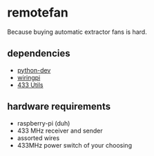 # remotefan

Because buying automatic extractor fans is hard.

## dependencies
* [python-dev](https://packages.debian.org/wheezy/python-dev)
* [wiringpi](http://wiringpi.com/)
* [433 Utils](https://github.com/ninjablocks/433Utils)

## hardware requirements
* raspberry-pi (duh)
* 433 MHz receiver and sender
* assorted wires
* 433MHz power switch of your choosing
